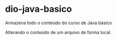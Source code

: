 # dio-java-basico
Armazena todo o conteúdo do curso de Java básico

Alterando o conteúdo de um arquivo de forma local.